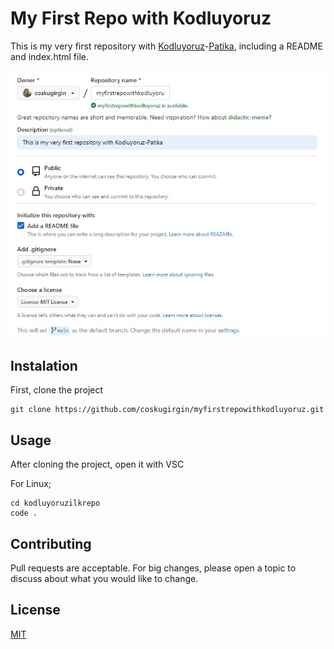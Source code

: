# My First Repo with Kodluyoruz
This is my very first repository with [Kodluyoruz](https://kodluyoruz.org/)-[Patika](https://academy.patika.dev/tr), including a README and index.html file.

![img][firstrepoimg]

[firstrepoimg]: img/firstrepo.jpg


## Instalation

First, clone the project

```
git clone https://github.com/coskugirgin/myfirstrepowithkodluyoruz.git
```

## Usage

After cloning the project, open it with VSC

For Linux; 

```
cd kodluyoruzilkrepo
code .
```

## Contributing

Pull requests are acceptable. For big changes, please open a topic to discuss about what you would like to change.

## License

[MIT](https://choosealicense.com/licenses/mit/)


